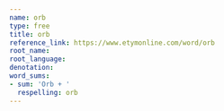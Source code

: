 ```yaml
---
name: orb
type: free
title: orb
reference_link: https://www.etymonline.com/word/orb
root_name: 
root_language: 
denotation: 
word_sums:
- sum: 'Orb + '
  respelling: orb
---
```

